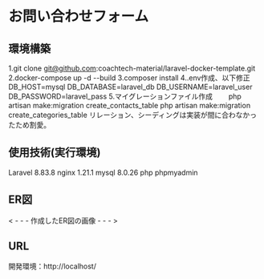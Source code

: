 # お問い合わせフォーム
 
## 環境構築
 1.git clone git@github.com:coachtech-material/laravel-docker-template.git
 2.docker-compose up -d --build
 3.composer install
 4..env作成、以下修正
   DB_HOST=mysql
   DB_DATABASE=laravel_db
   DB_USERNAME=laravel_user
   DB_PASSWORD=laravel_pass
 5.マイグレーションファイル作成
  　　php artisan make:migration create_contacts_table
   php artisan make:migration create_categories_table
リレーション、シーディングは実装が間に合わなかったため割愛。

## 使用技術(実行環境)
  Laravel 8.83.8
  nginx 1.21.1
  mysql 8.0.26
  php
  phpmyadmin

## ER図
< - - - 作成したER図の画像 - - - >

## URL
  開発環境：http://localhost/
